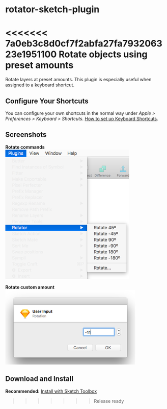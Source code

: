 # rotator-sketch-plugin
<<<<<<< 7a0eb3c8d0cf7f2abfa27fa793206323e1951100
Rotate objects using preset amounts
=======
Rotate layers at preset amounts. This plugin is especially useful when assigned to a keyboard shortcut.


## Configure Your Shortcuts

You can configure your own shortcuts in the normal way under _Apple > Preferences > Keyboard > Shortcuts_. [How to set up Keyboard Shortcuts](http://www.sketchtips.info/articles/custom-shortcuts).

## Screenshots

**Rotate commands**
![Example](screenshots/menu.png?raw=true "Example")

**Rotate custom amount**
![Example](screenshots/dialog.png?raw=true "Example")


## Download and Install

**Recommended:** [Install with Sketch Toolbox](http://sketchtoolbox.com/)
>>>>>>> Release ready
